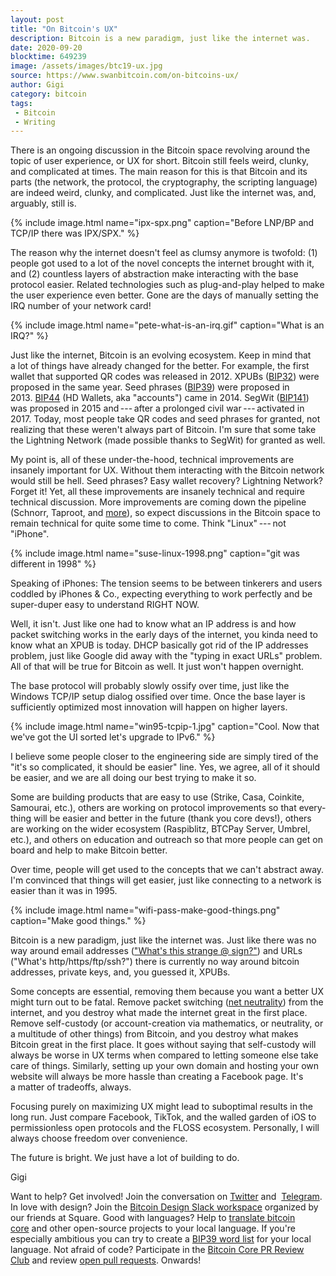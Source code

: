 ```yaml
---
layout: post
title: "On Bitcoin's UX"
description: Bitcoin is a new paradigm, just like the internet was.
date: 2020-09-20
blocktime: 649239
image: /assets/images/btc19-ux.jpg
source: https://www.swanbitcoin.com/on-bitcoins-ux/
author: Gigi
category: bitcoin
tags:
 - Bitcoin
 - Writing
---
```


There is an ongoing discus­sion in the Bitcoin space revolving around
the topic of user experi­ence, or UX for short. Bitcoin still feels
weird, clunky, and compli­cated at times. The main reason for this is
that Bitcoin and its parts (the network, the protocol, the
cryptog­raphy, the scripting language) are indeed weird, clunky, and
compli­cated. Just like the internet was, and, arguably, still is.

{% include image.html name="ipx-spx.png" caption="Before LNP/BP and TCP/IP there was IPX/SPX." %}

The reason why the internet doesn't feel as clumsy anymore is twofold:
(1) people got used to a lot of the novel concepts the internet brought
with it, and (2) count­less layers of abstrac­tion make inter­acting
with the base protocol easier. Related technolo­gies such as
plug-and-play helped to make the user experi­ence even better. Gone are
the days of manually setting the IRQ number of your network card!

{% include image.html name="pete-what-is-an-irq.gif" caption="What is an IRQ?" %}

Just like the internet, Bitcoin is an evolving ecosystem. Keep in mind
that a lot of things have already changed for the better. For example,
the first wallet that supported QR codes was released in 2012. XPUBs
([BIP32](https://github.com/bitcoin/bips/blob/master/bip-0032.mediawiki))
were proposed in the same year. Seed phrases
([BIP39](https://github.com/bitcoin/bips/blob/master/bip-0039.mediawiki))
were proposed in
2013. [BIP44](https://github.com/bitcoin/bips/blob/master/bip-0044.mediawiki) (HD
Wallets, aka "accounts") came in 2014. SegWit
([BIP141](https://github.com/bitcoin/bips/blob/master/bip-0141.mediawiki))
was proposed in 2015 and --- after a prolonged civil war --- activated
in 2017. Today, most people take QR codes and seed phrases for granted,
not realizing that these weren't always part of Bitcoin. I'm sure that
some take the Light­ning Network (made possible thanks to SegWit) for
granted as well.

My point is, all of these under-the-hood, technical improve­ments are
insanely impor­tant for UX. Without them inter­acting with the Bitcoin
network would still be hell. Seed phrases? Easy wallet recovery?
Light­ning Network? Forget it! Yet, all these improve­ments are insanely
technical and require technical discus­sion. More improve­ments are
coming down the pipeline (Schnorr, Taproot,
and [more](https://bitcoinmagazine.com/articles/2020-and-beyond-bitcoins-potential-protocol-upgrades)),
so expect discus­sions in the Bitcoin space to remain technical for
quite some time to come. Think "Linux" --- not "iPhone".

{% include image.html name="suse-linux-1998.png" caption="git was different in 1998" %}

Speaking of iPhones: The tension seems to be between tinkerers and users
coddled by iPhones & Co., expecting every­thing to work perfectly and be
super-duper easy to under­stand RIGHT NOW.

Well, it isn't. Just like one had to know what an IP address is and how
packet switching works in the early days of the internet, you kinda need
to know what an XPUB is today. DHCP basically got rid of the IP
addresses problem, just like Google did away with the "typing in exact
URLs" problem. All of that will be true for Bitcoin as well. It just
won't happen overnight.

The base protocol will probably slowly ossify over time, just like the
Windows TCP/IP setup dialog ossified over time. Once the base layer is
suffi­ciently optimized most innova­tion will happen on higher layers.

{% include image.html name="win95-tcpip-1.jpg" caption="Cool. Now that we've got the UI sorted let's upgrade to IPv6." %}

I believe some people closer to the engineering side are simply tired of
the "it's so compli­cated, it should be easier" line. Yes, we agree, all
of it should be easier, and we are all doing our best trying to make it
so.

Some are building products that are easy to use (Strike, Casa, Coinkite,
Samourai, etc.), others are working on protocol improve­ments so that
every­thing will be easier and better in the future (thank you core
devs!), others are working on the wider ecosystem (Raspi­b­litz, BTCPay
Server, Umbrel, etc.), and others on educa­tion and outreach so that
more people can get on board and help to make Bitcoin better.

Over time, people will get used to the concepts that we can't abstract
away. I'm convinced that things will get easier, just like connecting to
a network is easier than it was in 1995.

{% include image.html name="wifi-pass-make-good-things.png" caption="Make good things." %}

Bitcoin is a new paradigm, just like the internet was. Just like there
was no way around email addresses (["What's this strange @
sign?"](https://youtu.be/UlJku_CSyNg)) and URLs ("What's
http/https/ftp/ssh?") there is currently no way around bitcoin
addresses, private keys, and, you guessed it, XPUBs.

Some concepts are essen­tial, removing them because you want a better UX
might turn out to be fatal. Remove packet switching ([net
neutrality](https://www.battleforthenet.com/)) from the internet, and
you destroy what made the internet great in the first place. Remove
self-custody (or account-creation via mathe­matics, or neutrality, or
a multi­tude of other things) from Bitcoin, and you destroy what makes
Bitcoin great in the first place. It goes without saying that
self-custody will always be worse in UX terms when compared to letting
someone else take care of things. Similarly, setting up your own domain
and hosting your own website will always be more hassle than creating
a Facebook page. It's a matter of trade­offs, always.

Focusing purely on maximizing UX might lead to subop­timal results in
the long run. Just compare Facebook, TikTok, and the walled garden of
iOS to permis­sion­less open proto­cols and the FLOSS ecosystem.
Person­ally, I will always choose freedom over conve­nience. 

The future is bright. We just have a lot of building to do.

Gigi

Want to help? Get involved! Join the conver­sa­tion
on [Twitter](https://twitter.com/swanbitcoin/) and 
[Telegram](https://t.me/swansignal). In love with design? Join
the [Bitcoin Design Slack
workspace](https://bitcoindesign.slack.com/join/shared_invite/zt-gytq2snl-4TEWJOTKrXRCB4YLBoDunA#/) organized
by our friends at Square. Good with languages? Help to [trans­late
bitcoin
core](https://bitcoin.org/en/bitcoin-core/contribute/translations) and
other open-source projects to your local language. If you're especially
ambitious you can try to create a [BIP39 word
list](https://github.com/bitcoin/bips/blob/master/bip-0039/bip-0039-wordlists.md) for
your local language. Not afraid of code? Partic­i­pate in the [Bitcoin
Core PR Review Club](https://bitcoincore.reviews/) and review [open pull
requests](https://bitcoinacks.com/). Onwards!
